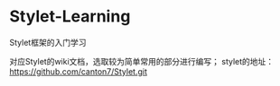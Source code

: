 # Stylet-Learning
Stylet框架的入门学习

对应Stylet的wiki文档，选取较为简单常用的部分进行编写；
stylet的地址：https://github.com/canton7/Stylet.git

